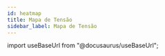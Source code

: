 ```yaml
---
id: heatmap
title: Mapa de Tensão
sidebar_label: Mapa de Tensão
---
```

import useBaseUrl from "@docusaurus/useBaseUrl";

<link rel="stylesheet" href={useBaseUrl("katex/katex.min.css")} />